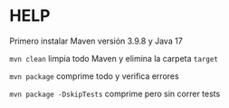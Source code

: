 # HELP

Primero instalar Maven versión 3.9.8 y Java 17

`mvn clean` limpia todo Maven y elimina la carpeta `target`

`mvn package` comprime todo y verifica errores

`mvn package -DskipTests` comprime pero sin correr tests
